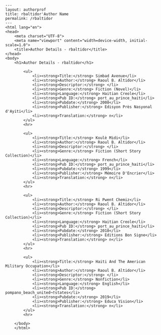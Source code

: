 
    ---
    layout: authorprof
    title: rbaltidor'Author Name 
    permalink: /rbaltidor
    ---
    <html lang="en">
    <head>
        <meta charset="UTF-8">
        <meta name="viewport" content="width=device-width, initial-scale=1.0">
        <title>Author Details - rbaltidor</title>
    </head>
    <body>
        <h1>Author Details - rbaltidor</h1>
        
            <ul>
                <li><strong>Title:</strong> Simbad Avenue</li>
                <li><strong>Author:</strong> Raoul B. Altidor</li>
                <li><strong>Descriptor:</strong> </li>
                <li><strong>Genre:</strong> Fiction (Novel)</li>
                <li><strong>Language:</strong> Haitian Creole</li>
                <li><strong>Pub ID:</strong> port_au_prince_haiti</li>
                <li><strong>Pubdate:</strong> 2008</li>
                <li><strong>Publisher:</strong> Edisyon Près Nasyonal d'Ayiti</li>
                <li><strong>Translation:</strong> n</li>
            </ul>
            <hr>
            
            <ul>
                <li><strong>Title:</strong> Koulè Midi</li>
                <li><strong>Author:</strong> Raoul B. Altidor</li>
                <li><strong>Descriptor:</strong> </li>
                <li><strong>Genre:</strong> Fiction (Short Story Collection)</li>
                <li><strong>Language:</strong> French</li>
                <li><strong>Pub ID:</strong> port_au_prince_haiti</li>
                <li><strong>Pubdate:</strong> 1999</li>
                <li><strong>Publisher:</strong> Mémoire D'Encrier</li>
                <li><strong>Translation:</strong> n</li>
            </ul>
            <hr>
            
            <ul>
                <li><strong>Title:</strong> Ri Pwent Chemiz</li>
                <li><strong>Author:</strong> Raoul B. Altidor</li>
                <li><strong>Descriptor:</strong> </li>
                <li><strong>Genre:</strong> Fiction (Short Story Collection)</li>
                <li><strong>Language:</strong> Haitian Creole</li>
                <li><strong>Pub ID:</strong> port_au_prince_haiti</li>
                <li><strong>Pubdate:</strong> 2018</li>
                <li><strong>Publisher:</strong> Editions Bon Signe</li>
                <li><strong>Translation:</strong> n</li>
            </ul>
            <hr>
            
            <ul>
                <li><strong>Title:</strong> Haiti And The American Military Occupation</li>
                <li><strong>Author:</strong> Raoul B. Altidor</li>
                <li><strong>Descriptor:</strong> </li>
                <li><strong>Genre:</strong> Nonfiction</li>
                <li><strong>Language:</strong> English</li>
                <li><strong>Pub ID:</strong> pompano_beach_united¬†states</li>
                <li><strong>Pubdate:</strong> 2019</li>
                <li><strong>Publisher:</strong> Educa Vision</li>
                <li><strong>Translation:</strong> n</li>
            </ul>
            <hr>
            
        </body>
        </html>
        